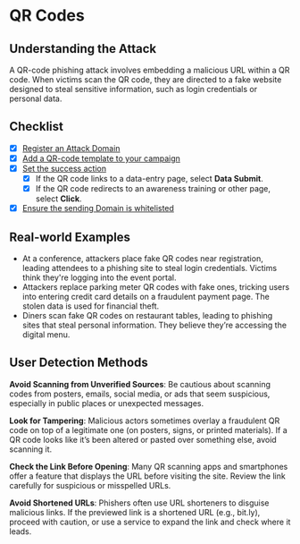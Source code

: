 # QR Codes

## Understanding the Attack

A QR-code phishing attack involves embedding a malicious URL within a QR code. When victims scan the QR code, they are directed to a fake website designed to steal sensitive information, such as login credentials or personal data.



## Checklist

* [x] [Register an Attack Domain](../../../application-screens-reference/settings/common-system-settings/domains/#register-a-domain-via-the-domain-registration-wizard)
* [x] [Add a QR-code template to your campaign](../../../application-screens-reference/campaigns/campaign-settings/configuration/attack-settings.md#add-an-attack-template-to-your-campaign)
* [x] [Set the success action](../../quick-guides/create-your-first-campaign/campaign-setup/attack-settings.md)
  * [x] If the QR code links to a data-entry page, select **Data Submit**.
  * [x] If the QR code redirects to an awareness training or other page, select **Click**.
* [x] [Ensure the sending Domain is whitelisted](../../whitelisting-a-lucy-server/)

## Real-world Examples

* At a conference, attackers place fake QR codes near registration, leading attendees to a phishing site to steal login credentials. Victims think they're logging into the event portal.
* Attackers replace parking meter QR codes with fake ones, tricking users into entering credit card details on a fraudulent payment page. The stolen data is used for financial theft.
* Diners scan fake QR codes on restaurant tables, leading to phishing sites that steal personal information. They believe they’re accessing the digital menu.

## User Detection Methods

**Avoid Scanning from Unverified Sources**: Be cautious about scanning codes from posters, emails, social media, or ads that seem suspicious, especially in public places or unexpected messages.

**Look for Tampering**: Malicious actors sometimes overlay a fraudulent QR code on top of a legitimate one (on posters, signs, or printed materials). If a QR code looks like it’s been altered or pasted over something else, avoid scanning it.

**Check the Link Before Opening**: Many QR scanning apps and smartphones offer a feature that displays the URL before visiting the site. Review the link carefully for suspicious or misspelled URLs.

**Avoid Shortened URLs**: Phishers often use URL shorteners to disguise malicious links. If the previewed link is a shortened URL (e.g., bit.ly), proceed with caution, or use a service to expand the link and check where it leads.
